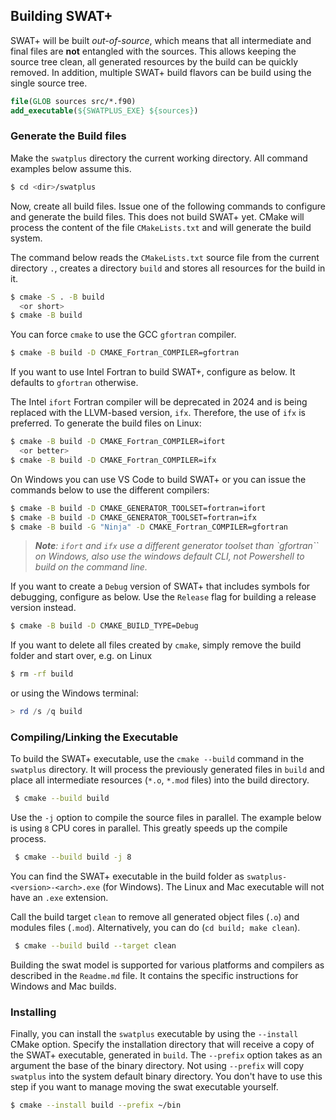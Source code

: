 ## Building SWAT+

SWAT+ will be built *out-of-source*, which means that all intermediate and final files are **not** entangled with the sources. This allows keeping the source tree clean, all generated resources by the build can be quickly removed. In addition, multiple SWAT+ build flavors can be build using the single source tree.

```cmake
file(GLOB sources src/*.f90)
add_executable(${SWATPLUS_EXE} ${sources})
```

### Generate the Build files

Make the `swatplus` directory the current working directory. All command examples below assume this.

```bash
$ cd <dir>/swatplus
```

Now, create all build files. Issue one of the following commands to configure and generate the build files. This does not build SWAT+ yet. CMake will process the content of the file `CMakeLists.txt` and will generate the build system.

The command below reads the `CMakeLists.txt` source file from the current directory `.`, creates a directory `build` and stores all resources for the build in it.

```bash
$ cmake -S . -B build
  <or short>
$ cmake -B build
```

You can force `cmake` to use the GCC `gfortran` compiler.

```bash
$ cmake -B build -D CMAKE_Fortran_COMPILER=gfortran
```

If you want to use Intel Fortran to build SWAT+, configure as below. It defaults to `gfortran` otherwise.

The Intel `ifort` Fortran compiler will be deprecated in 2024 and is being replaced with the LLVM-based version, `ifx`. Therefore, the use of `ifx` is preferred. To generate the build files on Linux:

```bash
$ cmake -B build -D CMAKE_Fortran_COMPILER=ifort
  <or better>
$ cmake -B build -D CMAKE_Fortran_COMPILER=ifx
```

On Windows you can use VS Code to build SWAT+ or you can issue the commands below to use the different compilers:

```bash
$ cmake -B build -D CMAKE_GENERATOR_TOOLSET=fortran=ifort
$ cmake -B build -D CMAKE_GENERATOR_TOOLSET=fortran=ifx
$ cmake -B build -G "Ninja" -D CMAKE_Fortran_COMPILER=gfortran
```

>  *__Note__: `ifort` and `ifx` use a different generator toolset than `gfortran``  on Windows, also use the windows default CLI, not Powershell to build on the command line.*  



If you want to create a `Debug` version of SWAT+ that includes symbols for debugging, configure as below. Use the `Release` flag for building a release version instead.

```bash
$ cmake -B build -D CMAKE_BUILD_TYPE=Debug
```

If you want to delete all files created by `cmake`, simply remove the build folder and start over, e.g. on Linux

```bash
$ rm -rf build
```

or using the Windows terminal:

```powershell
> rd /s /q build
```

### Compiling/Linking the Executable

To build the SWAT+ executable, use the `cmake --build` command in the `swatplus` directory. It will process the previously generated files in `build` and place all intermediate resources (`*.o`, `*.mod` files) into the build directory.

```bash
 $ cmake --build build
```

Use the `-j` option to compile the source files in parallel. The example below is using `8` CPU cores in parallel. This greatly speeds up the compile process.

```bash
 $ cmake --build build -j 8
```

You can find the SWAT+ executable in the build folder as `swatplus-<version>-<arch>.exe` (for Windows). The Linux and Mac executable will not have an `.exe` extension.

Call the build target `clean` to remove all generated object files (`.o`) and modules files (`.mod`). Alternatively, you can do (`cd build; make clean`).

```bash
 $ cmake --build build --target clean
```

Building the swat model is supported for various platforms and compilers as described in the `Readme.md` file. It contains the specific instructions for Windows and Mac builds.

### Installing

Finally, you can install the `swatplus` executable by using the `--install` CMake option. Specify the installation directory that will receive a copy of the SWAT+ executable, generated in `build`. The `--prefix` option takes as an argument the base of the binary directory. Not using `--prefix` will copy `swatplus` into the system default binary directory. You don't have to use this step if you want to manage moving the swat executable yourself.

```bash
$ cmake --install build --prefix ~/bin
```
